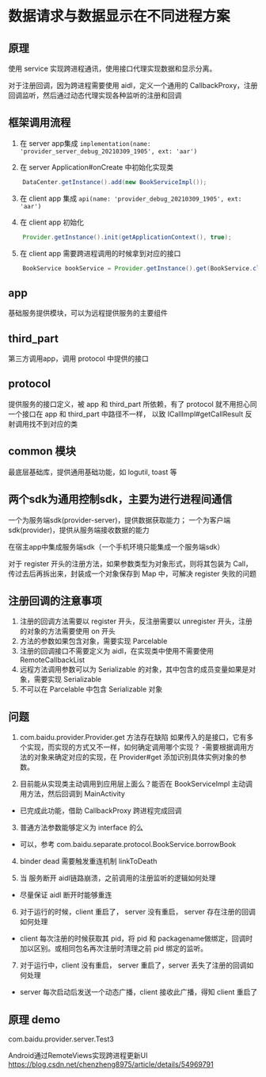 # 数据请求与数据显示在不同进程方案

## 原理
使用 service 实现跨进程通讯，使用接口代理实现数据和显示分离。

对于注册回调，因为跨进程需要使用 aidl，定义一个通用的 CallbackProxy，注册回调监听，然后通过动态代理实现各种监听的注册和回调

## 框架调用流程
1. 在 server app集成 
    `implementation(name: 'provider_server_debug_20210309_1905', ext: 'aar')`

2. 在 server Application#onCreate 中初始化实现类
``` java
    DataCenter.getInstance().add(new BookServiceImpl());
```

3. 在 client app 集成
    `api(name: 'provider_debug_20210309_1905', ext: 'aar')`

4. 在 client app 初始化
``` java
    Provider.getInstance().init(getApplicationContext(), true);
```
5. 在 client app 需要跨进程调用的时候拿到对应的接口
``` java
    BookService bookService = Provider.getInstance().get(BookService.class);
```

## app
基础服务提供模块，可以为远程提供服务的主要组件



## third_part
第三方调用app，调用 protocol 中提供的接口

## protocol 
提供服务的接口定义，被 app 和 third_part 所依赖，有了 protocol 就不用担心同一个接口在 app 和 third_part 中路径不一样，
以致 ICallImpl#getCallResult 反射调用找不到对应的类

## common 模块
最底层基础库，提供通用基础功能，如 logutil, toast 等




## 两个sdk为通用控制sdk，主要为进行进程间通信
一个为服务端sdk(provider-server)，提供数据获取能力；
一个为客户端sdk(provider)，提供从服务端接收数据的能力


在宿主app中集成服务端sdk（一个手机环境只能集成一个服务端sdk）

对于 register 开头的注册方法，如果参数类型为对象形式，则将其包装为 Call，传过去后再拆出来，封装成一个对象保存到 Map 中，可解决 register 失败的问题

## 注册回调的注意事项
1. 注册的回调方法需要以 register 开头，反注册需要以 unregister 开头，注册的对象的方法需要使用 on 开头
2. 方法的参数如果包含对象，需要实现 Parcelable
3. 注册的回调接口不需要定义为 aidl，在实现类中使用不需要使用 RemoteCallbackList
4. 远程方法调用参数可以为 Serializable 的对象，其中包含的成员变量如果是对象，需要实现 Serializable
5. 不可以在 Parcelable 中包含 Serializable 对象

## 问题
1. com.baidu.provider.Provider.get 方法存在缺陷
如果传入的是接口，它有多个实现，而实现的方式又不一样，如何确定调用哪个实现？
-需要根据调用方法的对象来确定对应的实现，在 Provider#get 添加识别具体实例对象的参数。

2. 目前能从实现类主动调用到应用层上面么？能否在 BookServiceImpl 主动调用方法，然后回调到 MainActivity
- 已完成此功能，借助 CallbackProxy 跨进程完成回调

3. 普通方法参数能够定义为 interface 的么
- 可以，参考 com.baidu.separate.protocol.BookService.borrowBook

4. binder dead 需要触发重连机制
linkToDeath

5. 当 服务断开 aidl链路崩溃，之前调用的注册监听的逻辑如何处理
- 尽量保证 aidl 断开时能够重连

6. 对于运行的时候，client 重启了， server 没有重启， server 存在注册的回调如何处理
- client 每次注册的时候获取其 pid，将 pid 和 packagename做绑定，回调时加以区别。或相同包名再次注册时清理之前 pid 绑定的监听。

7. 对于运行中，client 没有重启， server 重启了，server 丢失了注册的回调如何处理
- server 每次启动后发送一个动态广播，client 接收此广播，得知 client 重启了

## 原理 demo
com.baidu.provider.server.Test3




Android通过RemoteViews实现跨进程更新UI
https://blog.csdn.net/chenzheng8975/article/details/54969791












